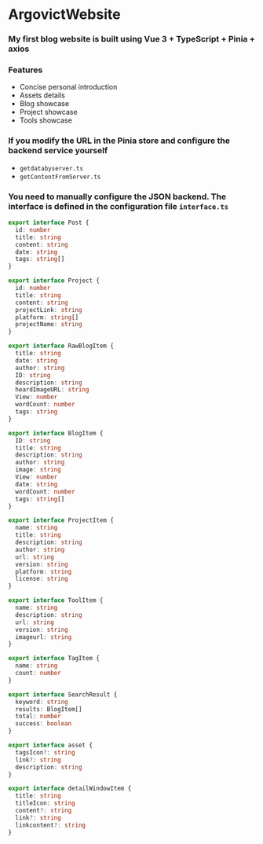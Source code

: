 # ArgovictWebsite

### My first blog website is built using Vue 3 + TypeScript + Pinia + axios

### Features

- Concise personal introduction
- Assets details
- Blog showcase
- Project showcase
- Tools showcase

### If you modify the URL in the Pinia store and configure the backend service yourself

- `getdatabyserver.ts`
- `getContentFromServer.ts`

### You need to manually configure the JSON backend. The interface is defined in the configuration file `interface.ts`

```typescript
export interface Post {
  id: number
  title: string
  content: string
  date: string
  tags: string[]
}

export interface Project {
  id: number
  title: string
  content: string
  projectLink: string
  platform: string[]
  projectName: string
}

export interface RawBlogItem {
  title: string
  date: string
  author: string
  ID: string
  description: string
  heardImageURL: string
  View: number
  wordCount: number
  tags: string
}

export interface BlogItem {
  ID: string
  title: string
  description: string
  author: string
  image: string
  View: number
  date: string
  wordCount: number
  tags: string[]
}

export interface ProjectItem {
  name: string
  title: string
  description: string
  author: string
  url: string
  version: string
  platform: string
  license: string
}

export interface ToolItem {
  name: string
  description: string
  url: string
  version: string
  imageurl: string
}

export interface TagItem {
  name: string
  count: number
}

export interface SearchResult {
  keyword: string
  results: BlogItem[]
  total: number
  success: boolean
}

export interface asset {
  tagsIcon?: string
  link?: string
  description: string
}

export interface detailWindowItem {
  title: string
  titleIcon: string
  content?: string
  link?: string
  linkcontent?: string
}
```
